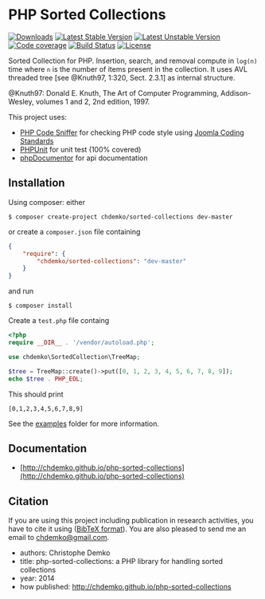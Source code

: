 PHP Sorted Collections
======================
[![Downloads](https://poser.pugx.org/chdemko/sorted-collections/d/total.png)](https://packagist.org/packages/chdemko/sorted-collections)
[![Latest Stable Version](https://poser.pugx.org/chdemko/sorted-collections/version.png)](https://packagist.org/packages/chdemko/sorted-collections)
[![Latest Unstable Version](https://poser.pugx.org/chdemko/sorted-collections/v/unstable.png)](https://packagist.org/packages/chdemko/sorted-collections)
[![Code coverage](https://coveralls.io/repos/chdemko/php-sorted-collections/badge.png?branch=master)](https://coveralls.io/r/chdemko/php-sorted-collections?branch=master)
[![Build Status](https://secure.travis-ci.org/chdemko/php-sorted-collections.png)](http://travis-ci.org/chdemko/php-sorted-collections)
[![License](https://poser.pugx.org/chdemko/sorted-collections/license.png)](http://www.cecill.info/licences/Licence_CeCILL-B_V1-en.html)

Sorted Collection for PHP. Insertion, search, and removal compute in `log(n)` time where `n` is the number of items present in the collection. It uses AVL threaded tree [see @Knuth97, 1:320, Sect. 2.3.1] as internal structure.

@Knuth97: Donald E. Knuth, The Art of Computer Programming, Addison-Wesley, volumes 1 and 2, 2nd edition, 1997.

This project uses:

* [PHP Code Sniffer](http://pear.php.net/package/PHP_CodeSniffer) for checking PHP code style using [Joomla Coding Standards](https://github.com/joomla/coding-standards)
* [PHPUnit](http://phpunit.de/) for unit test (100% covered)
* [phpDocumentor](http://http://www.phpdoc.org/) for api documentation

Installation
------------

Using composer: either

~~~
$ composer create-project chdemko/sorted-collections dev-master
~~~

or create a `composer.json` file containing

~~~json
{
	"require": {
		"chdemko/sorted-collections": "dev-master"
	}
}
~~~
and run
~~~
$ composer install
~~~

Create a `test.php` file containg
~~~php
<?php
require __DIR__ . '/vendor/autoload.php';

use chdemko\SortedCollection\TreeMap;

$tree = TreeMap::create()->put([0, 1, 2, 3, 4, 5, 6, 7, 8, 9]);
echo $tree . PHP_EOL;
~~~
This should print
~~~
[0,1,2,3,4,5,6,7,8,9]
~~~
See the [examples](https://github.com/chdemko/php-sorted-collections/tree/master/examples) folder for more information.

Documentation
-------------

* [http://chdemko.github.io/php-sorted-collections](http://chdemko.github.io/php-sorted-collections)

Citation
--------

If you are using this project including publication in research activities, you have to cite it using ([BibTeX format](https://raw.github.com/chdemko/php-sorted-collections/master/cite.bib)). You are also pleased to send me an email to chdemko@gmail.com.
* authors: Christophe Demko
* title: php-sorted-collections: a PHP library for handling sorted collections
* year: 2014
* how published: http://chdemko.github.io/php-sorted-collections

